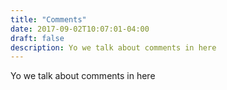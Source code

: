 ```yaml
---
title: "Comments"
date: 2017-09-02T10:07:01-04:00
draft: false
description: Yo we talk about comments in here
---
```


Yo we talk about comments in here
